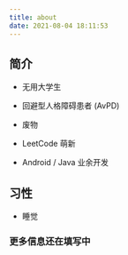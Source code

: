```yaml
---
title: about
date: 2021-08-04 18:11:53
---
```


## 简介

* 无用大学生

* 回避型人格障碍患者 (AvPD)

* 废物

* LeetCode 萌新 

* Android / Java 业余开发

## 习性

* 睡觉

### 更多信息还在填写中
